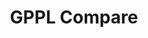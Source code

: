---
title: GPPL Compare

language_tabs: # must be one of https://git.io/vQNgJ
  - csharp: C#
  - python: Python
  - rust: Rust

toc_footers:
  - <p>GPPL<p>

includes:
  - gppl/introduction
  - gppl/introduction/about
  - gppl/introduction/languages
  - gppl/comments
  - gppl/comments/line-comments
  - gppl/comments/block-comments
  - gppl/comments/documentation-comments
  - gppl/token
  - gppl/token/literal
  - gppl/token/literal/boolean
  - gppl/token/literal/numeric
  - gppl/token/literal/textual
  - gppl/token/keyword
  - gppl/token/keyword/strict
  - gppl/token/keyword/contextual
  # - gppl/token/operators
  - gppl/token/identifier
  # - gppl/token/reserved
  # - gppl/token/punctuation
  - gppl/type
  - gppl/type/atomic
  # - gppl/type/atomic/bool
  # - gppl/type/atomic/bytes
  # - gppl/type/atomic/number
  # - gppl/type/atomic/number/natural
  # - gppl/type/atomic/number/integer
  # - gppl/type/atomic/number/rational
  # - gppl/type/atomic/number/floating-point
  # - gppl/type/atomic/number/complex
  # - gppl/type/atomic/text
  # - gppl/type/atomic/text/character
  - gppl/type/composite
  # - gppl/type/composite/text
  # - gppl/type/composite/text/string
  # - gppl/type/composite/homogeneous
  # - gppl/type/composite/homogeneous/array
  # - gppl/type/composite/heterogeneous
  # - gppl/type/composite/heterogeneous/tuple
  # - gppl/type/composite/heterogeneous/struct
  # - gppl/expression
  # - gppl/statement
  - gppl/binding
  - gppl/binding/variable
  - gppl/binding/constant
  - gppl/binding/callable-unit
  - gppl/control-flow
  - gppl/control-flow/sequence
  - gppl/control-flow/selection
  - gppl/control-flow/selection/single_branch
  - gppl/control-flow/selection/branch_with_default
  - gppl/control-flow/selection/multiple_branches
  - gppl/control-flow/repetition
  - gppl/control-flow/repetition/condition
  - gppl/control-flow/repetition/condition/while
  - gppl/control-flow/repetition/infinite
  - gppl/control-flow/repetition/iteration
  - gppl/control-flow/repetition/iteration/count_controlled
  # - gppl/control-flow/repetition/recursion

search: true

code_clipboard: true

lang_switch: true

meta:
  - name: description
    content: General Purpose Programming Language Comparison
---